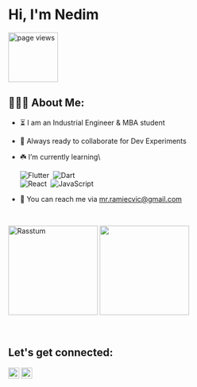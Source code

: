 # Hi, I'm Nedim

<a href="https://github.com/Rasstum">
 <img src="https://avatars.githubusercontent.com/u/28512030?s=96&v=4&color=brightgreen" alt="page views" width="100" />
  </a>

<h2 align="left">👨🏻‍💻 About Me:</h2>

- :hourglass_flowing_sand: I am an Industrial Engineer & MBA student
- :rocket: Always ready to collaborate for Dev Experiments
- :shamrock: I’m currently learning\

   ![Flutter](https://img.shields.io/badge/-Flutter-05122A?style=flat&logo=flutter)&nbsp;  ![Dart](https://img.shields.io/badge/-Dart-05122A?style=flat&logo=dart)&nbsp;\
   ![React](https://img.shields.io/badge/-React-05122A?style=flat&logo=react)&nbsp; ![JavaScript](https://img.shields.io/badge/-JavaScript-05122A?style=flat&logo=javascript)&nbsp; 
- :e-mail: You can reach me via mr.ramiecvic@gmail.com

</br>

<img height="180em"  src="https://github-readme-stats.vercel.app/api/top-langs?username=Rasstum&theme=midnight-purple&show_icons=true&locale=en&layout=compact" alt="Rasstum" /> <img height="180em" src="https://github-readme-stats.vercel.app/api?username=Rasstum&theme=midnight-purple&show_icons=true">

</br>

<h2 align="left">Let's get connected:</h2>

<p>
  <a href="https://www.linkedin.com/in/nedim-ramazanoğlu/" target="_blank"><img alt="LinkedIn" src="https://img.shields.io/badge/@nedimramazanoglu-%230077B5.svg?style=flat-square&logo=linkedin&logoColor=white" height=22/></a>
  <a href="mailto:mr.ramicevic@gmail.com" target="_blank"><img alt="Mail" src="https://img.shields.io/badge/mr.ramicevic@gmail.com-c14438?style=flat-square&logo=Gmail&logoColor=white" height=22/></a>
</p>


